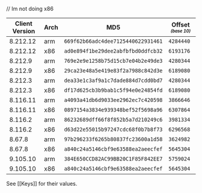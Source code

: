 // Im not doing x86

|Client Version|Arch|MD5                             |Offset <sub><sup>_(base 10)_</sup></sub>|
|--------------|----|----------------------------------|---------|
|8.212.12      |arm |`669f62b66adc4dee7125440622931461`|`4284440`|
|8.212.12      |x86 |`ad0e894f1be29dee2abfbfbd0ddfcb32`|`6193176`|
|8.212.9       |arm |`769e2e9e1258b75d15cb7e04b2e49de3`|`4280344`|
|8.212.9       |x86 |`29ca23e48a5e419e83f2a7988c842d3e`|`6189080`|
|8.212.3       |arm |`dea33e1c3af9a1c7dade884d7cdd0bd7`|`4280344`|
|8.212.3       |x86 |`df17d625cb3b9bab1c5f94e0e24854fd`|`6189080`|
|8.116.11      |arm |`a4093a41db6d9033ee2962ec7c420598`|`3866646`|
|8.116.11      |x86 |`0897154a3834e939348bef52f5698a96`|`6307864`|
|8.116.2       |arm |`86232689dff66f8f852b5a7d210249c6`|`3981334`|
|8.116.2       |x86 |`d63d22e55015b97247cdc68f0b7b8f73`|`6296568`|
|8.67.8        |arm |`97b296233f6265b80837fc23600a1d58`|`3624982`|
|8.67.8        |x86 |`a840c24a5146cbf9e63588ea2aeecfef`|`5645304`|
|9.105.10      |arm |`384E650CCD82AC99BB20C1F85F842EE7`|`5759024`|
|9.105.10      |x86 |`a840c24a5146cbf9e63588ea2aeecfef`|`5645304`|

See [[Keys]] for their values. 
